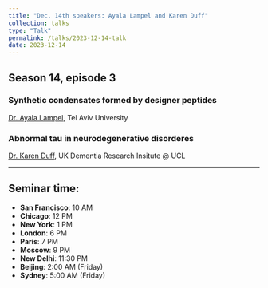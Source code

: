```yaml
---
title: "Dec. 14th speakers: Ayala Lampel and Karen Duff"
collection: talks
type: "Talk"
permalink: /talks/2023-12-14-talk
date: 2023-12-14
---
```


## Season 14, episode 3

### Synthetic condensates formed by designer peptides
[Dr. Ayala Lampel](https://english.tau.ac.il/profile/ayalalampel), Tel Aviv University


### Abnormal tau in neurodegenerative disorderes
[Dr. Karen Duff](https://ukdri.ac.uk/team/karen-duff), UK Dementia Research Insitute @ UCL

---


## Seminar time:
* **San Francisco**: 10 AM
* **Chicago**: 12 PM
* **New York**: 1 PM
* **London**: 6 PM
* **Paris**: 7 PM
* **Moscow**: 9 PM
* **New Delhi**: 11:30 PM
* **Beijing**: 2:00 AM (Friday)
* **Sydney**: 5:00 AM (Friday)





